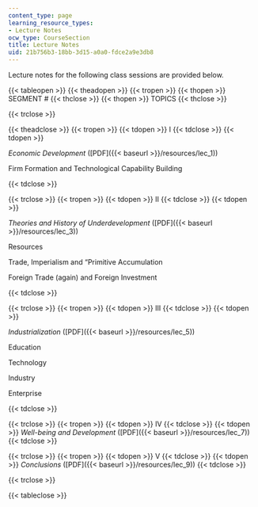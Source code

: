 ```yaml
---
content_type: page
learning_resource_types:
- Lecture Notes
ocw_type: CourseSection
title: Lecture Notes
uid: 21b756b3-18bb-3d15-a0a0-fdce2a9e3db8
---
```


Lecture notes for the following class sessions are provided below.

{{< tableopen >}}
{{< theadopen >}}
{{< tropen >}}
{{< thopen >}}
SEGMENT #
{{< thclose >}}
{{< thopen >}}
TOPICS
{{< thclose >}}

{{< trclose >}}

{{< theadclose >}}
{{< tropen >}}
{{< tdopen >}}
I
{{< tdclose >}}
{{< tdopen >}}


_Economic Development_ ([PDF]({{< baseurl >}}/resources/lec_1))

Firm Formation and Technological Capability Building


{{< tdclose >}}

{{< trclose >}}
{{< tropen >}}
{{< tdopen >}}
II
{{< tdclose >}}
{{< tdopen >}}


_Theories and History of Underdevelopment_ ([PDF]({{< baseurl >}}/resources/lec_3))

Resources

Trade, Imperialism and “Primitive Accumulation

Foreign Trade (again) and Foreign Investment


{{< tdclose >}}

{{< trclose >}}
{{< tropen >}}
{{< tdopen >}}
III
{{< tdclose >}}
{{< tdopen >}}


_Industrialization_ ([PDF]({{< baseurl >}}/resources/lec_5))

Education

Technology

Industry

Enterprise


{{< tdclose >}}

{{< trclose >}}
{{< tropen >}}
{{< tdopen >}}
IV
{{< tdclose >}}
{{< tdopen >}}
_Well-being and Development_ ([PDF]({{< baseurl >}}/resources/lec_7))
{{< tdclose >}}

{{< trclose >}}
{{< tropen >}}
{{< tdopen >}}
V
{{< tdclose >}}
{{< tdopen >}}
_Conclusions_ ([PDF]({{< baseurl >}}/resources/lec_9))
{{< tdclose >}}

{{< trclose >}}

{{< tableclose >}}